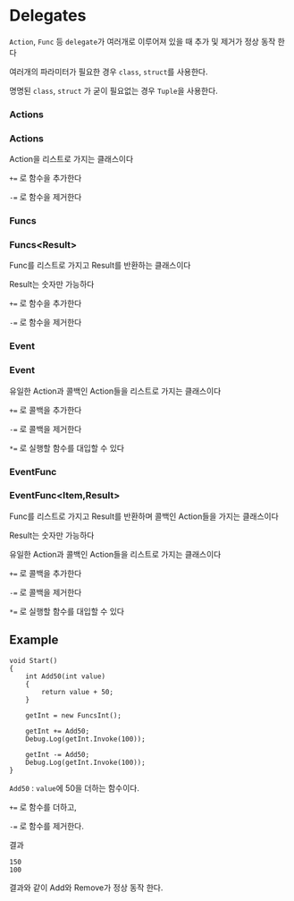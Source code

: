 # Delegates

`Action`, `Func` 등 `delegate`가 여러개로 이루어져 있을 때 추가 및 제거가 정상 동작 한다

여러개의 파라미터가 필요한 경우 `class`, `struct`를 사용한다.

명명된 `class`, `struct` 가 굳이 필요없는 경우 `Tuple`을 사용한다.

### Actions
### Actions<Item>
Action을 리스트로 가지는 클래스이다

`+=` 로 함수을 추가한다

`-=` 로 함수을 제거한다

### Funcs<Result>
### Funcs<<Item>Result>
Func를 리스트로 가지고 Result를 반환하는 클래스이다
	
Result는 숫자만 가능하다

`+=` 로 함수을 추가한다
	
`-=` 로 함수을 제거한다
	
### Event	
### Event<Item>
유일한 Action과 콜백인 Action들을 리스트로 가지는 클래스이다
	
`+=` 로 콜백을 추가한다
	
`-=` 로 콜백을 제거한다
	
`*=` 로 실행할 함수를 대입할 수 있다

### EventFunc<Result>
### EventFunc<Item,Result>	
Func를 리스트로 가지고 Result를 반환하며 콜백인 Action들을 가지는 클래스이다
	
Result는 숫자만 가능하다
	
유일한 Action과 콜백인 Action들을 리스트로 가지는 클래스이다
	
`+=` 로 콜백을 추가한다
	
`-=` 로 콜백을 제거한다
	
`*=` 로 실행할 함수를 대입할 수 있다


## Example

```
void Start()
{
	int Add50(int value)
	{
		return value + 50;
	}

	getInt = new FuncsInt();

	getInt += Add50;
	Debug.Log(getInt.Invoke(100));

	getInt -= Add50;
	Debug.Log(getInt.Invoke(100));
}
```

`Add50` : `value`에 50을 더하는 함수이다.

`+=` 로 함수를 더하고,

`-=` 로 함수를 제거한다.

결과
```
150
100
```

결과와 같이 Add와 Remove가 정상 동작 한다.
